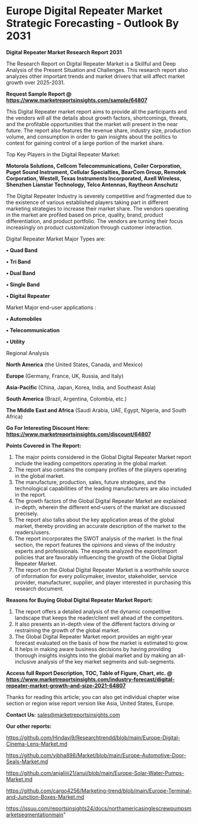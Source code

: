 # Europe Digital Repeater Market Strategic Forecasting - Outlook By 2031

<strong>Digital Repeater Market Research Report 2031</strong>

The Research Report on Digital Repeater Market is a Skillful and Deep Analysis of the Present Situation and Challenges. This research report also analyzes other important trends and market drivers that will affect market growth over 2025-2031.

<strong>Request Sample Report @ <a href=https://www.marketreportsinsights.com/sample/64807>https://www.marketreportsinsights.com/sample/64807</a></strong>

This Digital Repeater market report aims to provide all the participants and the vendors will all the details about growth factors, shortcomings, threats, and the profitable opportunities that the market will present in the near future. The report also features the revenue share, industry size, production volume, and consumption in order to gain insights about the politics to contest for gaining control of a large portion of the market share.

Top Key Players in the Digital Repeater Market:

<strong>Motorola Solutions, Cellcom Telecommunications, Coiler Corporation, Puget Sound Instrument, Cellular Specialties, BearCom Group, Remotek Corporation, Westell, Texas Instruments Incorporated, Axell Wireless, Shenzhen Lianstar Technology, Telco Antennas, Raytheon Anschutz</strong>

The Digital Repeater Industry is severely competitive and fragmented due to the existence of various established players taking part in different marketing strategies to increase their market share. The vendors operating in the market are profiled based on price, quality, brand, product differentiation, and product portfolio. The vendors are turning their focus increasingly on product customization through customer interaction.

Digital Repeater Market Major Types are:

<strong>• Quad Band

• Tri Band

• Dual Band

• Single Band

• Digital Repeater</strong>

Market Major end-user applications :

<strong>• Automobiles

• Telecommunication

• Utility</strong>

Regional Analysis

</u><strong><b>North America</b></strong> (the United States, Canada, and Mexico)

<strong><b>Europe </b></strong>(Germany, France, UK, Russia, and Italy)

<strong><b>Asia-Pacific</b></strong> (China, Japan, Korea, India, and Southeast Asia)

<strong><b>South America</b></strong> (Brazil, Argentina, Colombia, etc.)

<strong><b>The Middle East and Africa</b></strong> (Saudi Arabia, UAE, Egypt, Nigeria, and South Africa)

<strong>Go For Interesting Discount Here: <a href=https://www.marketreportsinsights.com/discount/64807>https://www.marketreportsinsights.com/discount/64807</a></strong>

<strong>Points Covered in The Report:</strong>
<ol>
  <li>The major points considered in the Global Digital Repeater Market report include the leading competitors operating in the global market.</li>
  <li>The report also contains the company profiles of the players operating in the global market.</li>
  <li>The manufacture, production, sales, future strategies, and the technological capabilities of the leading manufacturers are also included in the report.</li>
  <li>The growth factors of the Global Digital Repeater Market are explained in-depth, wherein the different end-users of the market are discussed precisely.</li>
  <li>The report also talks about the key application areas of the global market, thereby providing an accurate description of the market to the readers/users.</li>
  <li>The report incorporates the SWOT analysis of the market. In the final section, the report features the opinions and views of the industry experts and professionals. The experts analyzed the export/import policies that are favorably influencing the growth of the Global Digital Repeater Market.</li>
  <li>The report on the Global Digital Repeater Market is a worthwhile source of information for every policymaker, investor, stakeholder, service provider, manufacturer, supplier, and player interested in purchasing this research document.</li>
</ol>
<strong>Reasons for Buying Global Digital Repeater Market Report:</strong>

<ol>
  <li>The report offers a detailed analysis of the dynamic competitive landscape that keeps the reader/client well ahead of the competitors.</li>
  <li>It also presents an in-depth view of the different factors driving or restraining the growth of the global market.</li>
  <li>The Global Digital Repeater Market report provides an eight-year forecast evaluated on the basis of how the market is estimated to grow.</li>
  <li>It helps in making aware business decisions by having providing thorough insights insights into the global market and by making an all-inclusive analysis of the key market segments and sub-segments.</li>
</ol>
<strong>Access full Report Description, TOC, Table of Figure, Chart, etc. @ <a href=https://www.marketreportsinsights.com/industry-forecast/digital-repeater-market-growth-and-size-2021-64807>https://www.marketreportsinsights.com/industry-forecast/digital-repeater-market-growth-and-size-2021-64807</a></strong>


Thanks for reading this article; you can also get individual chapter wise section or region wise report version like Asia, United States, Europe.

<strong>Contact Us:</strong>
sales@marketreportsinsights.com

<strong>Our other reports:</strong>

<a href=https://github.com/Hindavi9/Researchtrendd/blob/main/Europe-Digital-Cinema-Lens-Market.md>https://github.com/Hindavi9/Researchtrendd/blob/main/Europe-Digital-Cinema-Lens-Market.md</a>

<a href=https://github.com/vibha898/Market/blob/main/Europe-Automotive-Door-Seals-Market.md>https://github.com/vibha898/Market/blob/main/Europe-Automotive-Door-Seals-Market.md</a>

<a href=https://github.com/anjaliiii21/anui/blob/main/Europe-Solar-Water-Pumps-Market.md>https://github.com/anjaliiii21/anui/blob/main/Europe-Solar-Water-Pumps-Market.md</a>

<a href=https://github.com/cargo4256/Marketing-trend/blob/main/Europe-Terminal-and-Junction-Boxes-Market.md>https://github.com/cargo4256/Marketing-trend/blob/main/Europe-Terminal-and-Junction-Boxes-Market.md</a>

<a href=https://issuu.com/reportsinsights24/docs/northamericasinglescrewpumpsmarketsegmentationmain>https://issuu.com/reportsinsights24/docs/northamericasinglescrewpumpsmarketsegmentationmain</a>"
